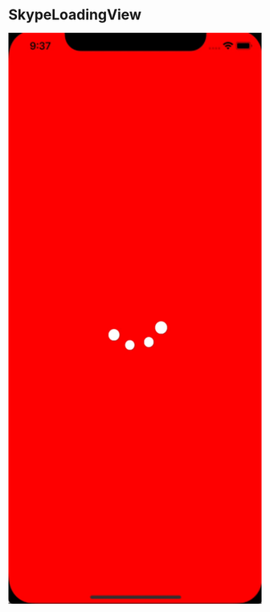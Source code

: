 # SkypeLoadingView
<img src="https://github.com/deda9/SkypeLoadingView/blob/master/video.gif" height="1136" width="568">

